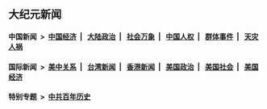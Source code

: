 ## 大纪元新闻

#### 中国新闻 &nbsp;>&nbsp; [中国经济](indexes/ncid283/README.md?02081645) &nbsp;| &nbsp; [大陆政治](indexes/ncid277/README.md?02081645) &nbsp;| &nbsp; [社会万象](indexes/ncid282/README.md?02081645) &nbsp;| &nbsp; [中国人权](indexes/ncid278/README.md?02081645) &nbsp;| &nbsp; [群体事件](indexes/ncid279/README.md?02081645) &nbsp;| &nbsp; [天灾人祸](indexes/ncid280/README.md?02081645)

#### 国际新闻 &nbsp;>&nbsp; [美中关系](indexes/nf1412576/README.md?02081645) &nbsp;| &nbsp; [台湾新闻](indexes/ncid1349361/README.md?02081645) &nbsp;| &nbsp; [香港新闻](indexes/ncid1349362/README.md?02081645) &nbsp;| &nbsp; [美国政治](indexes/ncid1078159/README.md?02081645) &nbsp;| &nbsp; [美国社会](indexes/ncid1078160/README.md?02081645) &nbsp;| &nbsp; [美国经济](indexes/ncid1078158/README.md?02081645)

#### 特别专题 &nbsp;>&nbsp; [中共百年历史](https://github.com/epoch-news/epoch-special/blob/master/README.md?02081645)  
